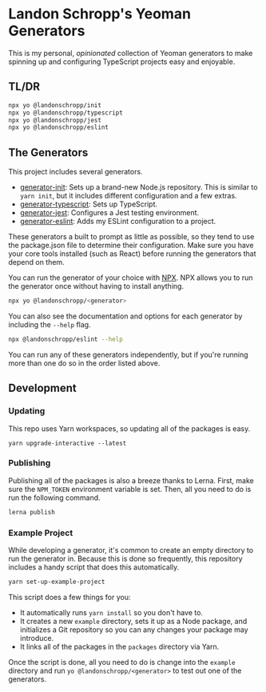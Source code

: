 # Landon Schropp's Yeoman Generators

This is my personal, _opinionated_ collection of Yeoman generators to make spinning up and
configuring TypeScript projects easy and enjoyable.

## TL/DR

```bash
npx yo @landonschropp/init
npx yo @landonschropp/typescript
npx yo @landonschropp/jest
npx yo @landonschropp/eslint
```

## The Generators

This project includes several generators.

- [generator-init](packages/generator-init/readme.md): Sets up a brand-new Node.js repository. This
  is similar to `yarn init`, but it includes different configuration and a few extras.
- [generator-typescript](packages/generator-typescript/readme.md): Sets up TypeScript.
- [generator-jest](packages/generator-language-server/readme.md): Configures a Jest testing
  environment.
- [generator-eslint](packages/generator-eslint/readme.md): Adds my ESLint configuration to
  a project.

These generators a built to prompt as little as possible, so they tend to use the package.json file
to determine their configuration. Make sure you have your core tools installed (such as React)
before running the generators that depend on them.

You can run the generator of your choice with [NPX](https://github.com/zkat/npx). NPX allows you to
run the generator once without having to install anything.

```sh
npx yo @landonschropp/<generator>
```

You can also see the documentation and options for each generator by including the `--help` flag.

```sh
npx @landonschropp/eslint --help
```

You can run any of these generators independently, but if you're running more than one do so in the
order listed above.

## Development

### Updating

This repo uses Yarn workspaces, so updating all of the packages is easy.

```
yarn upgrade-interactive --latest
```

### Publishing

Publishing all of the packages is also a breeze thanks to Lerna. First, make sure the
`NPM_TOKEN` environment variable is set. Then, all you need to do is run the following command.

```sh
lerna publish
```

### Example Project

While developing a generator, it's common to create an empty directory to run the generator in.
Because this is done so frequently, this repository includes a handy script that does this
automatically.

```sh
yarn set-up-example-project
```

This script does a few things for you:

- It automatically runs `yarn install` so you don't have to.
- It creates a new `example` directory, sets it up as a Node package, and initializes a Git
  repository so you can any changes your package may introduce.
- It links all of the packages in the `packages` directory via Yarn.

Once the script is done, all you need to do is change into the `example` directory and run
`yo @landonschropp/<generator>` to test out one of the generators.
